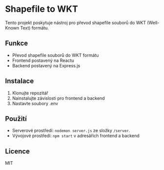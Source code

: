 # Shapefile to WKT

Tento projekt poskytuje nástroj pro převod shapefile souborů do WKT (Well-Known Text) formátu.

## Funkce

- Převod shapefile souborů do WKT formátu
- Frontend postavený na Reactu
- Backend postavený na Express.js

## Instalace

1. Klonujte repozitář
2. Nainstalujte závislosti pro frontend a backend
3. Nastavte soubory .env

## Použití

- Serverové prostředí: `nodemon server.js` ze složky `/server`.
- Vývojové prostředí: `npm start` v adresářích frontend a backend

## Licence

MIT
